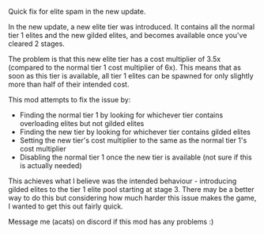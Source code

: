 Quick fix for elite spam in the new update.

In the new update, a new elite tier was introduced. It contains all the normal tier 1 elites and the new gilded elites, and becomes available once you've cleared 2 stages.

The problem is that this new elite tier has a cost multiplier of 3.5x (compared to the normal tier 1 cost multiplier of 6x). This means that as soon as this tier is available, all tier 1 elites can be spawned for only slightly more than half of their intended cost.

This mod attempts to fix the issue by:
- Finding the normal tier 1 by looking for whichever tier contains overloading elites but not gilded elites
- Finding the new tier by looking for whichever tier contains gilded elites
- Setting the new tier's cost multiplier to the same as the normal tier 1's cost multiplier
- Disabling the normal tier 1 once the new tier is available (not sure if this is actually needed)

This achieves what I believe was the intended behaviour - introducing gilded elites to the tier 1 elite pool starting at stage 3. There may be a better way to do this but considering how much harder this issue makes the game, I wanted to get this out fairly quick.

Message me (acats) on discord if this mod has any problems :)
